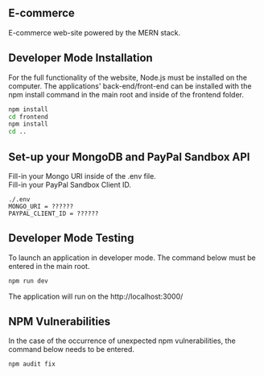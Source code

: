 ## E-commerce

E-commerce web-site powered by the MERN stack.

## Developer Mode Installation
For the full functionality of the website, Node.js must be installed on the computer.
The applications' back-end/front-end can be installed with the npm install command in the main root and inside of the frontend folder.
```bash
npm install
cd frontend
npm install
cd ..
```

## Set-up your MongoDB and PayPal Sandbox API
Fill-in your Mongo URI inside of the .env file.
<br>
Fill-in your PayPal Sandbox Client ID.
```
./.env
MONGO_URI = ??????
PAYPAL_CLIENT_ID = ??????
```

## Developer Mode Testing
To launch an application in developer mode. The command below must be entered in the main root.
```bash
npm run dev
```
The application will run on the http://localhost:3000/


## NPM Vulnerabilities
In the case of the occurrence of unexpected npm vulnerabilities, the command below needs to be entered.

```npm audit fix```
